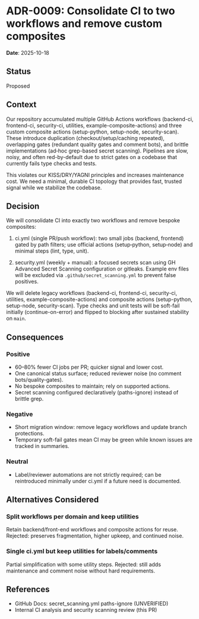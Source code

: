 # ADR-0009: Consolidate CI to two workflows and remove custom composites

**Date**: 2025-10-18

## Status

Proposed

## Context

Our repository accumulated multiple GitHub Actions workflows (backend-ci, frontend-ci, security-ci, utilities, example-composite-actions) and three custom composite actions (setup-python, setup-node, security-scan). These introduce duplication (checkout/setup/caching repeated), overlapping gates (redundant quality gates and comment bots), and brittle implementations (ad‑hoc grep-based secret scanning). Pipelines are slow, noisy, and often red-by-default due to strict gates on a codebase that currently fails type checks and tests.

This violates our KISS/DRY/YAGNI principles and increases maintenance cost. We need a minimal, durable CI topology that provides fast, trusted signal while we stabilize the codebase.

## Decision

We will consolidate CI into exactly two workflows and remove bespoke composites:

1) ci.yml (single PR/push workflow): two small jobs (backend, frontend) gated by path filters; use official actions (setup‑python, setup‑node) and minimal steps (lint, type, unit).

2) security.yml (weekly + manual): a focused secrets scan using GH Advanced Secret Scanning configuration or gitleaks. Example env files will be excluded via `.github/secret_scanning.yml` to prevent false positives.

We will delete legacy workflows (backend-ci, frontend-ci, security-ci, utilities, example-composite-actions) and composite actions (setup-python, setup-node, security-scan). Type checks and unit tests will be soft-fail initially (continue-on-error) and flipped to blocking after sustained stability on `main`.

## Consequences

### Positive

- 60–80% fewer CI jobs per PR; quicker signal and lower cost.
- One canonical status surface; reduced reviewer noise (no comment bots/quality-gates).
- No bespoke composites to maintain; rely on supported actions.
- Secret scanning configured declaratively (paths-ignore) instead of brittle grep.

### Negative

- Short migration window: remove legacy workflows and update branch protections.
- Temporary soft-fail gates mean CI may be green while known issues are tracked in summaries.

### Neutral

- Label/reviewer automations are not strictly required; can be reintroduced minimally under ci.yml if a future need is documented.

## Alternatives Considered

### Split workflows per domain and keep utilities
Retain backend/front-end workflows and composite actions for reuse. Rejected: preserves fragmentation, higher upkeep, and continued noise.

### Single ci.yml but keep utilities for labels/comments
Partial simplification with some utility steps. Rejected: still adds maintenance and comment noise without hard requirements.

## References

- GitHub Docs: secret_scanning.yml paths-ignore (UNVERIFIED)
- Internal CI analysis and security scanning review (this PR)

